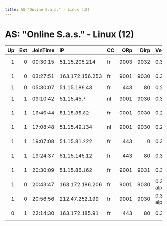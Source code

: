 ```yaml
---
title: AS "Online S.a.s." - Linux (12)
---
```


# AS: "Online S.a.s." - Linux (12)

|   Up |   Ext | JoinTime   | IP              | CC   |   ORp |   Dirp | Version       | Contact                         | Nickname      |   eFamMembers |
|-----:|------:|:-----------|:----------------|:-----|------:|-------:|:--------------|:--------------------------------|:--------------|--------------:|
|    1 |     0 | 00:30:15   | 51.15.205.214   | fr   |  9003 |   9032 | 0.3.1.9       | Arcaik &lt;jfleury@arcaik.ne    | titania3      |             5 |
|    1 |     0 | 03:27:51   | 163.172.156.253 | fr   |  9001 |   9030 | 0.3.1.9       | Jean Lucas &lt;jean@4ray.co&gt; | TheTakeover   |             1 |
|    1 |     0 | 05:30:07   | 51.15.189.43    | fr   |   443 |     80 | 0.2.9.14      | None                            | temp1         |             1 |
|    1 |     1 | 09:10:42   | 51.15.45.7      | nl   |  9001 |   9030 | 0.3.1.9       | abuse AT torworld.org -         | Atlas         |             8 |
|    1 |     1 | 16:46:44   | 51.15.85.82     | fr   |  9001 |   9030 | 0.2.9.14      | Gibberfish, Inc &lt;info@gib    | GibberfishInc |             1 |
|    1 |     1 | 17:08:48   | 51.15.49.134    | nl   |  9001 |   9030 | 0.2.9.14      | 0x6913c81c66f3c35d Gibber       | GibberfishInc |             1 |
|    1 |     1 | 19:07:08   | 51.15.81.222    | fr   |   443 |      0 | 0.3.1.9       | openinternet.io BTC: 15bx       | layer1700     |             1 |
|    1 |     1 | 19:24:37   | 51.15.145.12    | fr   |   443 |     80 | 0.3.1.9       | &lt;abuse AT privatenetwork     | TorTcd1980    |             1 |
|    1 |     1 | 20:30:09   | 51.15.86.162    | fr   |  9001 |   9031 | 0.3.1.9       | Viktor &lt;vnikolov AT vniko    | TorScale2B    |             9 |
|    1 |     0 | 20:43:47   | 163.172.186.206 | fr   |  9001 |   9030 | 0.3.2.6-alpha | None                            | llamarama     |             1 |
|    1 |     0 | 20:56:56   | 212.47.252.199  | fr   |  9001 |   9030 | 0.3.2.6-alpha | None                            | freehat       |             1 |
|    0 |     1 | 22:14:30   | 163.172.185.91  | fr   |   443 |     80 | 0.3.1.9       | emerson tor@nodevine.net        | nodvexit05    |             7 |
